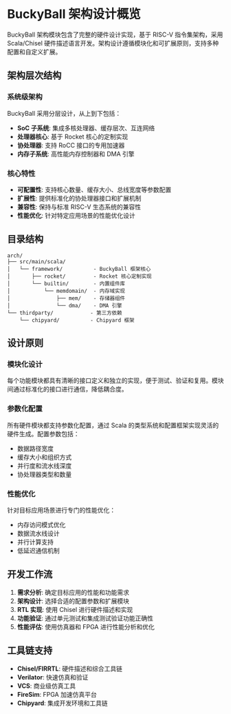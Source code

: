 # BuckyBall 架构设计概览

BuckyBall 架构模块包含了完整的硬件设计实现，基于 RISC-V 指令集架构，采用 Scala/Chisel 硬件描述语言开发。架构设计遵循模块化和可扩展原则，支持多种配置和自定义扩展。

## 架构层次结构

### 系统级架构
BuckyBall 采用分层设计，从上到下包括：
- **SoC 子系统**: 集成多核处理器、缓存层次、互连网络
- **处理器核心**: 基于 Rocket 核心的定制实现
- **协处理器**: 支持 RoCC 接口的专用加速器
- **内存子系统**: 高性能内存控制器和 DMA 引擎

### 核心特性
- **可配置性**: 支持核心数量、缓存大小、总线宽度等参数配置
- **扩展性**: 提供标准化的协处理器接口和扩展机制
- **兼容性**: 保持与标准 RISC-V 生态系统的兼容性
- **性能优化**: 针对特定应用场景的性能优化设计

## 目录结构

```
arch/
├── src/main/scala/
│   └── framework/          - BuckyBall 框架核心
│       ├── rocket/         - Rocket 核心定制实现
│       └── builtin/        - 内置组件库
│           └── memdomain/  - 内存域实现
│               ├── mem/    - 存储器组件
│               └── dma/    - DMA 引擎
└── thirdparty/            - 第三方依赖
    └── chipyard/          - Chipyard 框架
```

## 设计原则

### 模块化设计
每个功能模块都具有清晰的接口定义和独立的实现，便于测试、验证和复用。模块间通过标准化的接口进行通信，降低耦合度。

### 参数化配置
所有硬件模块都支持参数化配置，通过 Scala 的类型系统和配置框架实现灵活的硬件生成。配置参数包括：
- 数据路径宽度
- 缓存大小和组织方式
- 并行度和流水线深度
- 协处理器类型和数量

### 性能优化
针对目标应用场景进行专门的性能优化：
- 内存访问模式优化
- 数据流水线设计
- 并行计算支持
- 低延迟通信机制

## 开发工作流

1. **需求分析**: 确定目标应用的性能和功能需求
2. **架构设计**: 选择合适的配置参数和扩展模块
3. **RTL 实现**: 使用 Chisel 进行硬件描述和实现
4. **功能验证**: 通过单元测试和集成测试验证功能正确性
5. **性能评估**: 使用仿真器和 FPGA 进行性能分析和优化

## 工具链支持

- **Chisel/FIRRTL**: 硬件描述和综合工具链
- **Verilator**: 快速仿真和验证
- **VCS**: 商业级仿真工具
- **FireSim**: FPGA 加速仿真平台
- **Chipyard**: 集成开发环境和工具链
